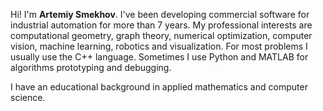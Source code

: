 Hi! I'm **Artemiy Smekhov**. I've been developing commercial software for industrial automation for more than 7 years. My professional interests are computational geometry, graph theory, numerical optimization, computer vision, machine learning, robotics and visualization. For most problems I usually use the C++ language. Sometimes I use Python and MATLAB for algorithms prototyping and debugging.

I have an educational background in applied mathematics and computer science.
